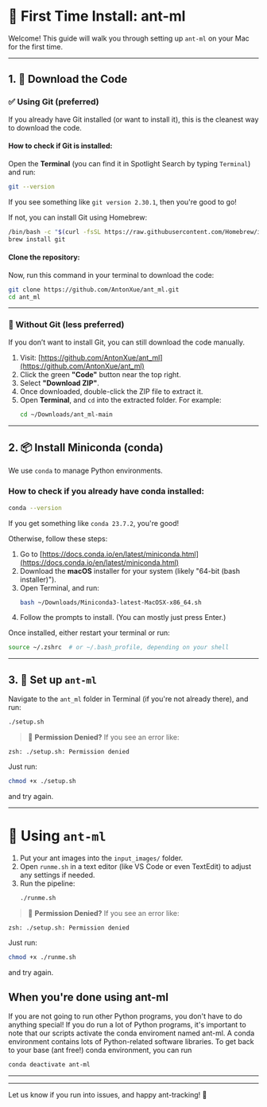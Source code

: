 # 🐜 First Time Install: ant-ml

Welcome! This guide will walk you through setting up `ant-ml` on your Mac for the first time.

---

## 1. 💾 Download the Code

### ✅ Using Git (preferred)
If you already have Git installed (or want to install it), this is the cleanest way to download the code.

#### How to check if Git is installed:
Open the **Terminal** (you can find it in Spotlight Search by typing `Terminal`) and run:
```bash
git --version
```

If you see something like `git version 2.30.1`, then you're good to go!

If not, you can install Git using Homebrew:
```bash
/bin/bash -c "$(curl -fsSL https://raw.githubusercontent.com/Homebrew/install/HEAD/install.sh)"
brew install git
```

#### Clone the repository:
Now, run this command in your terminal to download the code:
```bash
git clone https://github.com/AntonXue/ant_ml.git
cd ant_ml
```

---

### 🐌 Without Git (less preferred)
If you don’t want to install Git, you can still download the code manually.

1. Visit: [https://github.com/AntonXue/ant_ml](https://github.com/AntonXue/ant_ml)
2. Click the green **"Code"** button near the top right.
3. Select **"Download ZIP"**.
4. Once downloaded, double-click the ZIP file to extract it.
5. Open **Terminal**, and `cd` into the extracted folder. For example:
   ```bash
   cd ~/Downloads/ant_ml-main
   ```

---

## 2. 📦 Install Miniconda (conda)

We use `conda` to manage Python environments.

### How to check if you already have conda installed:
```bash
conda --version
```

If you get something like `conda 23.7.2`, you're good!

Otherwise, follow these steps:

1. Go to [https://docs.conda.io/en/latest/miniconda.html](https://docs.conda.io/en/latest/miniconda.html)
2. Download the **macOS** installer for your system (likely "64-bit (bash installer)").
3. Open Terminal, and run:
   ```bash
   bash ~/Downloads/Miniconda3-latest-MacOSX-x86_64.sh
   ```
4. Follow the prompts to install. (You can mostly just press Enter.)

Once installed, either restart your terminal or run:
```bash
source ~/.zshrc  # or ~/.bash_profile, depending on your shell
```

---

## 3. 🔧 Set up `ant-ml`

Navigate to the `ant_ml` folder in Terminal (if you're not already there), and run:
```bash
./setup.sh
```

> 🔐 **Permission Denied?**
If you see an error like:
```
zsh: ./setup.sh: Permission denied
```
Just run:
```bash
chmod +x ./setup.sh
```
and try again.


---

# 🚀 Using `ant-ml`

1. Put your ant images into the `input_images/` folder.
2. Open `runme.sh` in a text editor (like VS Code or even TextEdit) to adjust any settings if needed.
3. Run the pipeline:
   ```bash
   ./runme.sh
   ```
> 🔐 **Permission Denied?**
If you see an error like:
```
zsh: ./setup.sh: Permission denied
```
Just run:
```bash
chmod +x ./runme.sh
```
and try again.

## When you're done using ant-ml

If you are not going to run other Python programs, you don't have to do anything special!
If you do run a lot of Python programs, it's important to note that our scripts activate the conda enviroment named ant-ml.
A conda environment contains lots of Python-related software libraries.
To get back to your base (ant free!) conda environment, you can run
```bash
conda deactivate ant-ml
```
---




---

Let us know if you run into issues, and happy ant-tracking! 🐜
